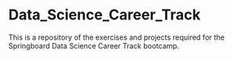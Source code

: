 # Data_Science_Career_Track
This is a repository of the exercises and projects required for the Springboard Data Science Career Track bootcamp.
